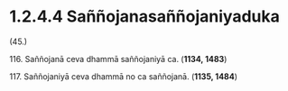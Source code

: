 # 1.2.4.4 Saññojanasaññojaniyaduka

(45.)

116\. Saññojanā ceva dhammā saññojaniyā ca. (**1134, 1483**)

117\. Saññojaniyā ceva dhammā no ca saññojanā. (**1135, 1484**)
